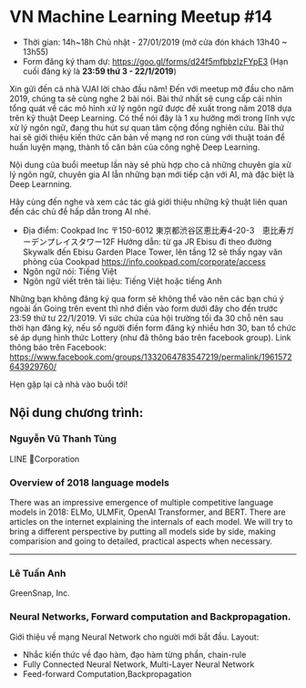 # VN Machine Learning Meetup #14
* Thời gian: 14h~18h Chủ nhật - 27/01/2019 (mở cửa đón khách 13h40 ~ 13h55)
* Form đăng ký tham dự: https://goo.gl/forms/d24f5mfbbzIzFYpE3
  (Hạn cuối đăng ký là **23:59 thứ 3 - 22/1/2019**)

Xin gửi đến cả nhà VJAI lời chào đầu năm!
Đến với meetup mở đầu cho năm 2019, chúng ta sẽ cùng nghe 2 bài nói. Bài thứ nhất sẽ cung cấp cái nhìn tổng quát về các mô hình xử lý ngôn ngữ được đề xuất trong năm 2018 dựa trên kỹ thuật Deep Learning. Có thể nói đây là 1 xu hướng mới trong lĩnh vực xử lý ngôn ngữ, đang thu hút sự quan tâm cộng đồng nghiên cứu. Bài thứ hai sẽ giới thiệu kiến thức căn bản về mạng nơ ron cùng với thuật toán để huấn luyện mạng, thành tố căn bản của công nghệ Deep Learning.

Nội dung của buổi meetup lần này sẽ phù hợp cho cả những chuyên gia xử lý ngôn ngữ, chuyên gia AI lẫn những bạn mới tiếp cận với AI, mà đặc biệt là Deep Learnning.

Hãy cùng đến nghe và xem các tác giả giới thiệu những kỹ thuật liên quan đến các chủ đề hấp dẫn trong AI nhé.

- Địa điểm: Cookpad Inc
〒150-6012 東京都渋谷区恵比寿4-20-3　恵比寿ガーデンプレイスタワー12F
Hướng dẫn: từ ga JR Ebisu đi theo đường Skywalk đến Ebisu Garden Place Tower, lên tầng 12 sẽ thấy ngay văn phòng của Cookpad
https://info.cookpad.com/corporate/access
- Ngôn ngữ nói: Tiếng Việt
- Ngôn ngữ viết trên tài liệu: Tiếng Việt hoặc tiếng Anh


Những bạn không đăng ký qua form sẽ không thể vào nên các bạn chú ý ngoài ấn Going trên event thì nhớ điền vào form dưới đây cho đến trước 23:59 thứ tư 22/1/2019.
Vì sức chứa của hội trường tối đa 30 chỗ nên sau thời hạn đăng ký, nếu số người điền form đăng ký nhiều hơn 30, ban tổ chức sẽ áp dụng hình thức Lottery (như đã thông báo trên facebook group).
Link thông báo trên Facebook:
https://www.facebook.com/groups/1332064783547219/permalink/1961572643929760/

Hẹn gặp lại cả nhà vào buổi tới!


Nội dung chương trình:
---
### Nguyễn Vũ Thanh Tùng
LINE Corporation

### Overview of 2018 language models
There was an impressive emergence of multiple competitive language models in 2018: ELMo, ULMFit, OpenAI Transformer, and BERT. There are articles on the internet explaining the internals of each model. We will try to bring a different perspective by putting all models side by side, making comparision and going to detailed, practical aspects when necessary.


---
### Lê Tuấn Anh
GreenSnap, Inc.

### Neural Networks, Forward computation and Backpropagation.
Giới thiệu về mạng Neural Network cho người mới bắt đầu.
Layout:
- Nhắc kiến thức về đạo hàm, đạo hàm từng phần, chain-rule
- Fully Connected Neural Network, Multi-Layer Neural Network
- Feed-forward Computation,Backpropagation
